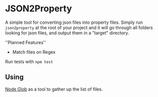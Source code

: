# JSON2Property

A simple tool for converting json files into property files. Simply run ```json2property``` at the root of your project and it will go through all folders looking for json files, and output them in a "target" directory.

''Planned Features''
* Match files on Regex

Run tests with ```npm test```

## Using

[Node Glob](https://github.com/isaacs/node-glob) as a tool to gather up the list of files.
